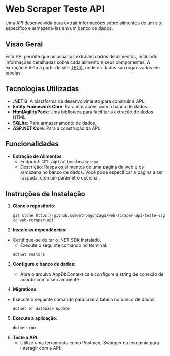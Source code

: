 ﻿# Web Scraper Teste API

Uma API desenvolvida para extrair informações sobre alimentos de um site específico e armazená-las em um banco de dados.

## Visão Geral

Esta API permite que os usuários extraiam dados de alimentos, incluindo informações detalhadas sobre cada alimento e seus componentes. A extração é feita a partir do site [TBCA](https://www.tbca.net.br), onde os dados são organizados em tabelas.

## Tecnologias Utilizadas

- **.NET 6**: A plataforma de desenvolvimento para construir a API.
- **Entity Framework Core**: Para interações com o banco de dados.
- **HtmlAgilityPack**: Uma biblioteca para facilitar a extração de dados HTML.
- **SQLite**: Para armazenamento de dados.
- **ASP.NET Core**: Para a construção da API.

## Funcionalidades

- **Extração de Alimentos**:
  - Endpoint: `GET /api/alimentos/scrape`
  - Descrição: Raspa os alimentos de uma página da web e os armazena no banco de dados. Você pode especificar a página a ser raspada, com um parâmetro opcional.

## Instruções de Instalação

1. **Clone o repositório**:
   ```bash
   git clone https://github.com/othongonzaga/web-scraper-api-teste-vaga.git
   cd web-scraper-api

2. **Instale as dependências**:
 - Certifique-se de ter o .NET SDK instalado.
	- Execute o seguinte comando no terminal:
   ```bash
   dotnet restore

3. **Configure o banco de dados**:
   - Abra o arquivo AppDbContext.cs e configure a string de conexão de acordo com o seu ambiente

4. **Migrations**:
 - Execute o seguinte comando para criar a tabela no banco de dados:
   ```bash
   dotnet ef database update

5. **Execute a aplicação**:
   ```bash
   dotnet run

6. **Teste a API**:
   - Utilize uma ferramenta como Postman, Swagger ou Insomnia para interagir com a API.